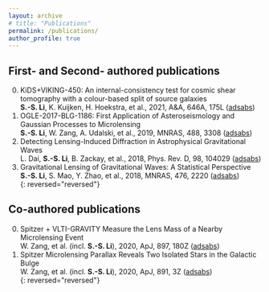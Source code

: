 ```yaml
---
layout: archive
# title: "Publications"
permalink: /publications/
author_profile: true
---
```


## First- and Second- authored publications

0. KiDS+VIKING-450: An internal-consistency test for cosmic shear tomography with a colour-based split of source galaxies  
**S.-S. Li**, K. Kuijken, H. Hoekstra, et al., 2021, A&A, 646A, 175L ([adsabs](https://ui.adsabs.harvard.edu/abs/2021A%26A...646A.175L/abstract))  
0. OGLE-2017-BLG-1186: First Application of Asteroseismology and Gaussian Processes to Microlensing  
**S.-S. Li**, W. Zang, A. Udalski, et al., 2019, MNRAS, 488, 3308 ([adsabs](https://ui.adsabs.harvard.edu/abs/2019MNRAS.488.3308L/abstract))  
0. Detecting Lensing-Induced Diffraction in Astrophysical Gravitational Waves  
L. Dai, **S.-S. Li**, B. Zackay, et al., 2018, Phys. Rev. D, 98, 104029 ([adsabs](https://ui.adsabs.harvard.edu/abs/2018PhRvD..98j4029D/abstract))  
0. Gravitational Lensing of Gravitational Waves: A Statistical Perspective  
**S.-S. Li**, S. Mao, Y. Zhao, et al., 2018, MNRAS, 476, 2220 ([adsabs](https://ui.adsabs.harvard.edu/abs/2018MNRAS.476.2220L/exportcitation))  
{: reversed="reversed"}

## Co-authored publications

0. Spitzer + VLTI-GRAVITY Measure the Lens Mass of a Nearby Microlensing Event  
W. Zang, et al. (incl. **S.-S. Li**), 2020, ApJ, 897, 180Z ([adsabs](https://ui.adsabs.harvard.edu/abs/2020ApJ...897..180Z/abstract))  
0. Spitzer Microlensing Parallax Reveals Two Isolated Stars in the Galactic Bulge  
W. Zang, et al. (incl. **S.-S. Li**), 2020, ApJ, 891, 3Z ([adsabs](https://ui.adsabs.harvard.edu/abs/2020ApJ...891....3Z/abstract))  
{: reversed="reversed"}

<!-- You can find a complete list of my publications in my [Google Scholar profile](https://scholar.google.com/citations?user=f1InXlcAAAAJ&hl=en).
 -->